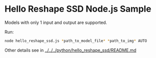 # Hello Reshape SSD Node.js Sample

Models with only 1 input and output are supported.

Run:
```bash
node hello_reshape_ssd.js *path_to_model_file* *path_to_img* AUTO
```

Other details see in [../../../python/hello_reshape_ssd/README.md](../../../python/hello_reshape_ssd/README.md)

